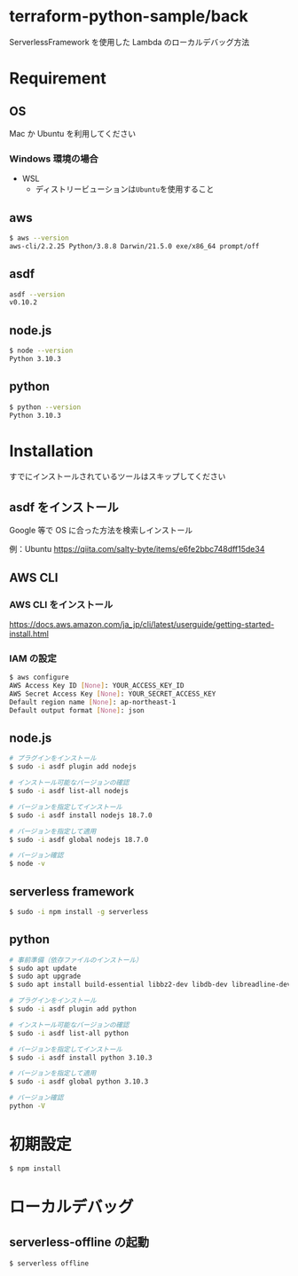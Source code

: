 # terraform-python-sample/back

ServerlessFramework を使用した Lambda のローカルデバッグ方法

# Requirement

## OS

Mac か Ubuntu を利用してください

### Windows 環境の場合

- WSL
  - ディストリービューションは`Ubuntu`を使用すること

## aws

```bash
$ aws --version
aws-cli/2.2.25 Python/3.8.8 Darwin/21.5.0 exe/x86_64 prompt/off
```

## asdf

```bash
asdf --version
v0.10.2
```

## node.js

```bash
$ node --version
Python 3.10.3
```

## python

```bash
$ python --version
Python 3.10.3
```

# Installation

すでにインストールされているツールはスキップしてください

## asdf をインストール

Google 等で OS に合った方法を検索しインストール

例：Ubuntu
https://qiita.com/salty-byte/items/e6fe2bbc748dff15de34

## AWS CLI

### AWS CLI をインストール

https://docs.aws.amazon.com/ja_jp/cli/latest/userguide/getting-started-install.html

### IAM の設定

```bash
$ aws configure
AWS Access Key ID [None]: YOUR_ACCESS_KEY_ID
AWS Secret Access Key [None]: YOUR_SECRET_ACCESS_KEY
Default region name [None]: ap-northeast-1
Default output format [None]: json
```

## node.js

```bash
# プラグインをインストール
$ sudo -i asdf plugin add nodejs

# インストール可能なバージョンの確認
$ sudo -i asdf list-all nodejs

# バージョンを指定してインストール
$ sudo -i asdf install nodejs 18.7.0

# バージョンを指定して適用
$ sudo -i asdf global nodejs 18.7.0

# バージョン確認
$ node -v
```

## serverless framework

```bash
$ sudo -i npm install -g serverless
```

## python

```bash
# 事前準備（依存ファイルのインストール）
$ sudo apt update
$ sudo apt upgrade
$ sudo apt install build-essential libbz2-dev libdb-dev libreadline-dev libffi-dev libgdbm-dev liblzma-dev libncursesw5-dev libsqlite3-dev libssl-dev zlib1g-dev uuid-dev tk-dev

# プラグインをインストール
$ sudo -i asdf plugin add python

# インストール可能なバージョンの確認
$ sudo -i asdf list-all python

# バージョンを指定してインストール
$ sudo -i asdf install python 3.10.3

# バージョンを指定して適用
$ sudo -i asdf global python 3.10.3

# バージョン確認
python -V
```

# 初期設定

```bash
$ npm install
```

# ローカルデバッグ

## serverless-offline の起動

```bash
$ serverless offline
```

